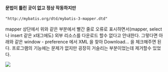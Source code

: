 

#### 문법이 틀린 곳이 없고 정상 작동하지만
```xml
"http://mybatis.org/dtd/mybatis-3-mapper.dtd"
```

mapper 상단에서 위와 같은 부분에서 빨간 줄로 오류로 표시하면서(mapper, select나 insert 같은 x태그에도) 외부 리소스를 다운로드 할수 없다고 안내한다. 
 그렇다면 아래와 같은  window - preference 에서 XML 을 찾아 Download... 을 체크해주면 된다.
프로그램의 기능에는 문제가 없지만 굉장히 거슬리는 부분이었는데 제거할수 있었다.


![](https://i.imgur.com/Fw2DxD6.png)


